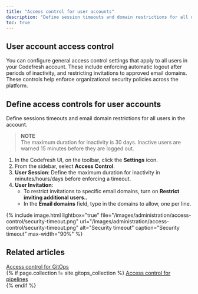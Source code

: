 ```yaml
---
title: "Access control for user accounts"
description: "Define session timeouts and domain restrictions for all users"
toc: true
---
```


## User account access control

You can configure general access control settings that apply to all users in your Codefresh account. These include enforcing automatic logout after periods of inactivity, and restricting invitations to approved email domains. These controls help enforce organizational security policies across the platform.

## Define access controls for user accounts

Define sessions timeouts and email domain restrictions for all users in the account.

> **NOTE**  
> The maximum duration for inactivity is 30 days. Inactive users are warned 15 minutes before they are logged out.

1. In the Codefresh UI, on the toolbar, click the **Settings** icon.
1. From the sidebar, select **Access Control**.
1. **User Session**: Define the maximum duration for inactivity in minutes/hours/days before enforcing a timeout.
1. **User Invitation**:
    * To restrict invitations to specific email domains, turn on **Restrict inviting additional users..** 
    * In the **Email domains** field, type in the domains to allow, one per line.

 {% include image.html
  lightbox="true"
  file="/images/administration/access-control/security-timeout.png"
  url="/images/administration/access-control/security-timeout.png"
  alt="Security timeout"
  caption="Security timeout"
  max-width="90%"
    %}

## Related articles
[Access control for GitOps]({{site.baseurl}}/docs/administration/account-user-management/gitops-abac/)  
{% if page.collection != site.gitops_collection %}
[Access control for pipelines]({{site.baseurl}}/docs/administration/account-user-management/access-control-pipelines/)  
{% endif %}
